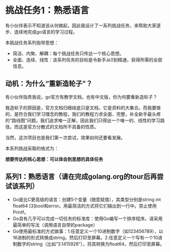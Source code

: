 # 挑战任务1：熟悉语言

有小伙伴表示不知道该从何做起，因此我设计了一系列挑战任务，来帮助大家逐步、连续地完成go语言的学习过程。

本挑战任务系列指导思想：

* 简洁、内聚、解耦：每个挑战任务只传达一个核心思想。
* 全面、连续、线性：该系列任务的目标是令新手从0到精通，获得所需的全部信息。

## 动机：为什么“重新造轮子”？

有小伙伴指责我说，go官方有教学文档，也有中文版，你为何要重新造轮子？

我造轮子的原因是，官方文档归根结底只是文档，它是资料的大集合。而我要做的，是符合我们学习理念的教程，我们的教程力求全面、完整，补全新手最头疼的“路线图”问题。我们追求唯一正解，因此我们只得出一个唯一的、线性的学习路径。而这是官方分散式的文档所不具备的性质。

当然，这次项目也是我们第一次尝试，效果如何还要看发展。

本系列挑战采取的格式为：

**想要传达的核心思想：可以体会到思想的具体任务**

## 系列1：熟悉语言（请在完成golang.org的tour后再尝试该系列）

* Go是比C更高级的语言：创建5个变量（随意赋值），其类型分别是string int float64 [3]bool和error。用最简洁的方式将它们输出到一行中。禁止使用Printf。
* Go具有几乎可以完成一切任务的标准库：使用Go编写一个排序程序。请采用最简单的写法（调用语言自带的package）
* Go使用最标准的方式做事：1.任意定义一个10进制数字（如123456789），以16进制的形式转换成string，然后打印至屏幕。2.任意定义一个写有一个10进制数字的string（比如“3.1415926”），将其转换为float64，然后打印至屏幕。
